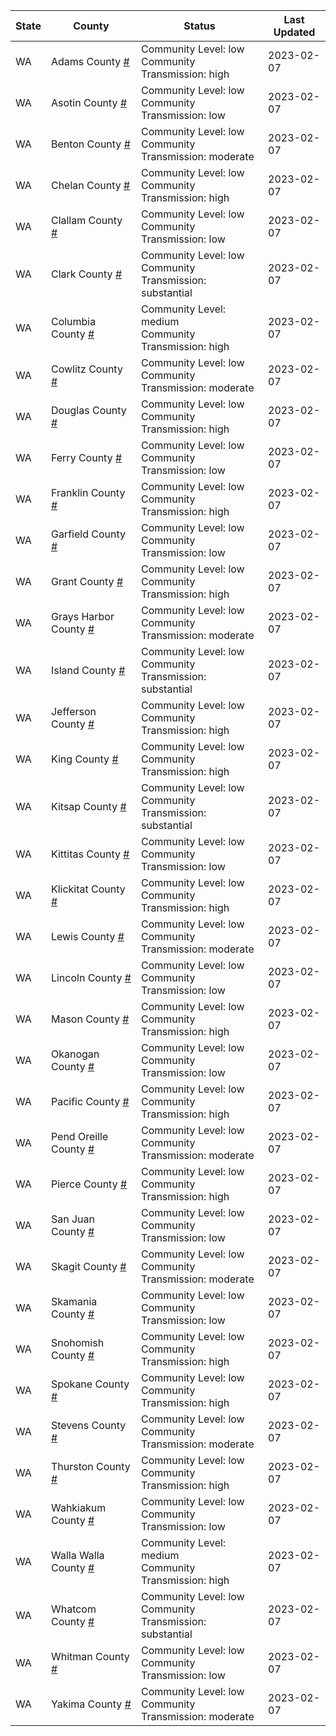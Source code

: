 State | County | Status | Last Updated
--- | --- | --- | --- 
WA | Adams County <a href="#adams_county">#</a> | <a name="adams_county"></a>Community Level: low<br/>Community Transmission: high | 2023-02-07
WA | Asotin County <a href="#asotin_county">#</a> | <a name="asotin_county"></a>Community Level: low<br/>Community Transmission: low | 2023-02-07
WA | Benton County <a href="#benton_county">#</a> | <a name="benton_county"></a>Community Level: low<br/>Community Transmission: moderate | 2023-02-07
WA | Chelan County <a href="#chelan_county">#</a> | <a name="chelan_county"></a>Community Level: low<br/>Community Transmission: high | 2023-02-07
WA | Clallam County <a href="#clallam_county">#</a> | <a name="clallam_county"></a>Community Level: low<br/>Community Transmission: low | 2023-02-07
WA | Clark County <a href="#clark_county">#</a> | <a name="clark_county"></a>Community Level: low<br/>Community Transmission: substantial | 2023-02-07
WA | Columbia County <a href="#columbia_county">#</a> | <a name="columbia_county"></a>Community Level: medium<br/>Community Transmission: high | 2023-02-07
WA | Cowlitz County <a href="#cowlitz_county">#</a> | <a name="cowlitz_county"></a>Community Level: low<br/>Community Transmission: moderate | 2023-02-07
WA | Douglas County <a href="#douglas_county">#</a> | <a name="douglas_county"></a>Community Level: low<br/>Community Transmission: high | 2023-02-07
WA | Ferry County <a href="#ferry_county">#</a> | <a name="ferry_county"></a>Community Level: low<br/>Community Transmission: low | 2023-02-07
WA | Franklin County <a href="#franklin_county">#</a> | <a name="franklin_county"></a>Community Level: low<br/>Community Transmission: high | 2023-02-07
WA | Garfield County <a href="#garfield_county">#</a> | <a name="garfield_county"></a>Community Level: low<br/>Community Transmission: low | 2023-02-07
WA | Grant County <a href="#grant_county">#</a> | <a name="grant_county"></a>Community Level: low<br/>Community Transmission: high | 2023-02-07
WA | Grays Harbor County <a href="#grays_harbor_county">#</a> | <a name="grays_harbor_county"></a>Community Level: low<br/>Community Transmission: moderate | 2023-02-07
WA | Island County <a href="#island_county">#</a> | <a name="island_county"></a>Community Level: low<br/>Community Transmission: substantial | 2023-02-07
WA | Jefferson County <a href="#jefferson_county">#</a> | <a name="jefferson_county"></a>Community Level: low<br/>Community Transmission: high | 2023-02-07
WA | King County <a href="#king_county">#</a> | <a name="king_county"></a>Community Level: low<br/>Community Transmission: high | 2023-02-07
WA | Kitsap County <a href="#kitsap_county">#</a> | <a name="kitsap_county"></a>Community Level: low<br/>Community Transmission: substantial | 2023-02-07
WA | Kittitas County <a href="#kittitas_county">#</a> | <a name="kittitas_county"></a>Community Level: low<br/>Community Transmission: low | 2023-02-07
WA | Klickitat County <a href="#klickitat_county">#</a> | <a name="klickitat_county"></a>Community Level: low<br/>Community Transmission: high | 2023-02-07
WA | Lewis County <a href="#lewis_county">#</a> | <a name="lewis_county"></a>Community Level: low<br/>Community Transmission: moderate | 2023-02-07
WA | Lincoln County <a href="#lincoln_county">#</a> | <a name="lincoln_county"></a>Community Level: low<br/>Community Transmission: low | 2023-02-07
WA | Mason County <a href="#mason_county">#</a> | <a name="mason_county"></a>Community Level: low<br/>Community Transmission: high | 2023-02-07
WA | Okanogan County <a href="#okanogan_county">#</a> | <a name="okanogan_county"></a>Community Level: low<br/>Community Transmission: low | 2023-02-07
WA | Pacific County <a href="#pacific_county">#</a> | <a name="pacific_county"></a>Community Level: low<br/>Community Transmission: high | 2023-02-07
WA | Pend Oreille County <a href="#pend_oreille_county">#</a> | <a name="pend_oreille_county"></a>Community Level: low<br/>Community Transmission: moderate | 2023-02-07
WA | Pierce County <a href="#pierce_county">#</a> | <a name="pierce_county"></a>Community Level: low<br/>Community Transmission: high | 2023-02-07
WA | San Juan County <a href="#san_juan_county">#</a> | <a name="san_juan_county"></a>Community Level: low<br/>Community Transmission: low | 2023-02-07
WA | Skagit County <a href="#skagit_county">#</a> | <a name="skagit_county"></a>Community Level: low<br/>Community Transmission: moderate | 2023-02-07
WA | Skamania County <a href="#skamania_county">#</a> | <a name="skamania_county"></a>Community Level: low<br/>Community Transmission: low | 2023-02-07
WA | Snohomish County <a href="#snohomish_county">#</a> | <a name="snohomish_county"></a>Community Level: low<br/>Community Transmission: high | 2023-02-07
WA | Spokane County <a href="#spokane_county">#</a> | <a name="spokane_county"></a>Community Level: low<br/>Community Transmission: high | 2023-02-07
WA | Stevens County <a href="#stevens_county">#</a> | <a name="stevens_county"></a>Community Level: low<br/>Community Transmission: moderate | 2023-02-07
WA | Thurston County <a href="#thurston_county">#</a> | <a name="thurston_county"></a>Community Level: low<br/>Community Transmission: high | 2023-02-07
WA | Wahkiakum County <a href="#wahkiakum_county">#</a> | <a name="wahkiakum_county"></a>Community Level: low<br/>Community Transmission: low | 2023-02-07
WA | Walla Walla County <a href="#walla_walla_county">#</a> | <a name="walla_walla_county"></a>Community Level: medium<br/>Community Transmission: high | 2023-02-07
WA | Whatcom County <a href="#whatcom_county">#</a> | <a name="whatcom_county"></a>Community Level: low<br/>Community Transmission: substantial | 2023-02-07
WA | Whitman County <a href="#whitman_county">#</a> | <a name="whitman_county"></a>Community Level: low<br/>Community Transmission: low | 2023-02-07
WA | Yakima County <a href="#yakima_county">#</a> | <a name="yakima_county"></a>Community Level: low<br/>Community Transmission: moderate | 2023-02-07
